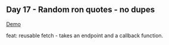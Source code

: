 ## Day 17 - Random ron quotes - no dupes

[Demo](http://oit2.scps.nyu.edu/~devereld/ferdinandi/3-random-ron/random-ron.html)

feat: reusable fetch - takes an endpoint and a callback function.